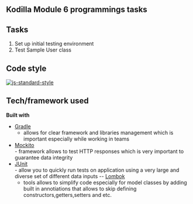 ## <name>Kodilla Module 6 programmings tasks

## Tasks

1. Set up initial testing environment
2. Test Sample User class


## Code style
[![js-standard-style](https://img.shields.io/badge/code%20style-Google_Style-brightgreen.svg?style=flat)](https://github.com/checkstyle/checkstyle)

## Tech/framework used

<b>Built with</b>
- [Gradle](https://maven.apache.org/)<br>
    - allows for clear framework and libraries management 
    which is important especially while working in teams 
- [Mockito](http://site.mockito.org/)<br>
      - framework allows to test HTTP responses which is very important to guarantee data integrity   
- [JUnit](https://maven.apache.org/)<br>
      - allow you to quickly run tests on application using a very large and diverse set of different data inputs
-- [Lombok](https://projectlombok.org/)<br>
     - tools allows to simplify code especially for model classes by adding built in annotiations that allows to skip defining constructors,getters,setters and etc.            



   
  





